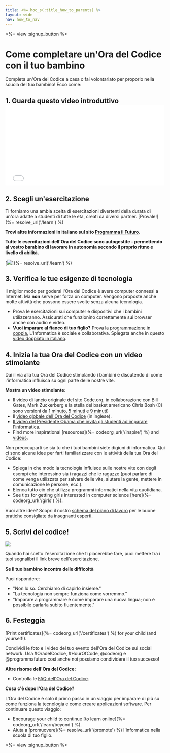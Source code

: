 ```yaml
---
title: <%= hoc_s(:title_how_to_parents) %>
layout: wide
nav: how_to_nav
---
```

<%= view :signup_button %>

# Come completare un'Ora del Codice con il tuo bambino

Completa un'Ora del Codice a casa o fai volontariato per proporlo nella scuola del tuo bambino! Ecco come:

## 1. Guarda questo video introduttivo <iframe width="500" height="255" src="//www.youtube.com/embed/SrnvvWDm73k" frameborder="0" allowfullscreen mark="crwd-mark"></iframe> 

## 2. Scegli un'esercitazione

Ti forniamo una ambia scelta di esercitazioni divertenti della durata di un'ora adatte a studenti di tutte le età, creati da diversi partner. [Provale!](%= resolve_url('/learn') %)  
  
**Trovi altre informazioni in italiano sul sito <a href="https://www.programmailfuturo.it/come/ora-del-codice/introduzione" target="_blank">Programma il Futuro</a>**.

**Tutte le esercitazioni dell'Ora del Codice sono autogestite - permettendo al vostro bambino di lavorare in autonomia secondo il proprio ritmo e livello di abilità.**

[![](/images/fit-700/tutorials.png)](%= resolve_url('/learn') %)

## 3. Verifica le tue esigenze di tecnologia

Il miglior modo per godersi l'Ora del Codice è avere computer connessi a Internet. Ma **non** serve per forza un computer. Vengono proposte anche molte attività che possono essere svolte senza alcuna tecnologia.

- Prova le esercitazioni sui computer e dispositivi che i bambini utilizzeranno. Assicurati che funzionino correttamente sui browser anche con audio e video.
- **Vuoi imparare al fianco di tuo figlio?** Prova [la programmazione in coppia.](http://www.ncwit.org/resources/pair-programming-box-power-collaborative-learning) L'Informatica è sociale e collaborativa. Spiegata anche in questo [video doppiato in italiano](https://youtu.be/sTJ85VIYDRE).

## 4. Inizia la tua Ora del Codice con un video stimolante

Dai il via alla tua Ora del Codice stimolando i bambini e discutendo di come l'informatica influisca su ogni parte delle nostre vite.

**Mostra un video stimolante:**

- Il video di lancio originale del sito Code.org, in collaborazione con Bill Gates, Mark Zuckerberg e la stella del basket americano Chris Bosh (Ci sono versioni da [1 minuto](https://www.youtube.com/watch?v=qYZF6oIZtfc), [5 minuti](https://www.youtube.com/watch?v=nKIu9yen5nc) e [9 minuti](https://www.youtube.com/watch?v=dU1xS07N-FA))
- Il [video globale dell'Ora del Codice](https://www.youtube.com/watch?v=KsOIlDT145A) (in inglese).
- [Il video del Presidente Obama che invita gli studenti ad imparare l'informatica.](https://www.youtube.com/watch?v=6XvmhE1J9PY)
- Find more inspirational [resources](%= codeorg_url('/inspire') %) and [videos](https://www.youtube.com/playlist?list=PLzdnOPI1iJNfpD8i4Sx7U0y2MccnrNZuP).

Non preoccuparti se sia tu che i tuoi bambini siete digiuni di informatica. Qui ci sono alcune idee per farti familiarizzare con le attività della tua Ora del Codice:

- Spiega in che modo la tecnologia influisce sulle nostre vite con degli esempi che interessino sia i ragazzi che le ragazze (puoi parlare di come venga utilizzata per salvare delle vite, aiutare la gente, mettere in comunicazione le persone, ecc.).
- Elenca tutto ciò che utilizza programmi informatici nella vita quotidiana.
- See tips for getting girls interested in computer science [here](%= codeorg_url('/girls') %).

Vuoi altre idee? Scopri il nostro [schema del piano di lavoro](/files/AfterschoolEducatorLessonPlanOutline.docx) per le buone pratiche consigliate da insegnanti esperti.

## 5. Scrivi del codice!

<img src="/images/fit-700/tutorial-short-link.png" />

Quando hai scelto l'esercitazione che ti piacerebbe fare, puoi mettere tra i tuoi segnalibri il link breve dell'esercitazione.

**Se il tuo bambino incontra delle difficoltà**

Puoi rispondere:

- "Non lo so. Cerchiamo di capirlo insieme."
- "La tecnologia non sempre funziona come vorremmo."
- "Imparare a programmare è come imparare una nuova lingua; non è possibile parlarla subito fluentemente."

## 6. Festeggia

[Print certificates](%= codeorg_url('/certificates') %) for your child (and yourself!).

Condividi le foto e i video del tuo evento dell'Ora del Codice sui social network. Usa #OradelCodice, #HourOfCode, @codeorg e @programmafuturo così anche noi possiamo condividere il tuo successo!

**Altre risorse dell'Ora del Codice:**

- Controlla le [FAQ dell'Ora del Codice](https://hourofcode.com/it#faq).

**Cosa c'è dopo l'Ora del Codice?**

L'Ora del Codice è solo il primo passo in un viaggio per imparare di più su come funziona la tecnologia e come creare applicazioni software. Per continuare questo viaggio:

- Encourage your child to continue [to learn online](%= codeorg_url('/learn/beyond') %).
- Aiuta a [promuovere](%= resolve_url('/promote') %) l'informatica nella scuola di tuo figlio.

<%= view :signup_button %>
